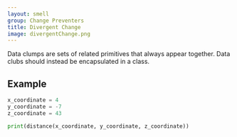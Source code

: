```yaml
---
layout: smell
group: Change Preventers
title: Divergent Change
image: divergentChange.png
---
```

Data clumps are sets of related primitives that always appear together. Data clubs should instead be encapsulated in a class.
## Example
~~~ python
x_coordinate = 4
y_coordinate = -7
z_coordinate = 43

print(distance(x_coordinate, y_coordinate, z_coordinate))
~~~